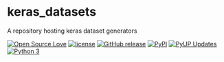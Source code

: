 # keras_datasets

A repository hosting keras dataset generators

[![Open Source Love](https://badges.frapsoft.com/os/v2/open-source.svg?v=103)](https://opensource.org/licenses/MIT/)
[![license](https://img.shields.io/github/license/DEKHTIARJonathan/keras-datasets.svg)](https://github.com/DEKHTIARJonathan/keras-datasets/releases)
[![GitHub release](https://img.shields.io/github/release/DEKHTIARJonathan/keras-datasets.svg)](https://github.com/DEKHTIARJonathan/keras-datasets)
[![PyPI](https://img.shields.io/pypi/v/keras-datasets.svg)](https://pypi.python.org/pypi/keras-datasets/)
[![PyUP Updates](https://pyup.io/repos/github/DEKHTIARJonathan/keras-datasets/shield.svg)](https://pyup.io/repos/github/DEKHTIARJonathan/keras-datasets/)
[![Python 3](https://pyup.io/repos/github/DEKHTIARJonathan/keras-datasets/python-3-shield.svg)](https://pyup.io/repos/github/DEKHTIARJonathan/keras-datasets/)
